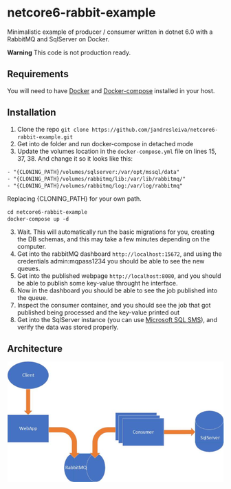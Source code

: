 # netcore6-rabbit-example
Minimalistic example of producer / consumer written in dotnet 6.0 with a RabbitMQ and SqlServer on Docker.

**Warning** This code is not production ready.

## Requirements
You will need to have [Docker](https://docs.docker.com/engine/install/) and [Docker-compose](https://docs.docker.com/compose/install/) installed in your host.

## Installation

1. Clone the repo `git clone https://github.com/jandresleiva/netcore6-rabbit-example.git`
2. Get into de folder and run docker-compose in detached mode
3. Update the volumes location in the `docker-compose.yml` file on lines 15, 37, 38. And change it so it looks like this:
```
- "{CLONING_PATH}/volumes/sqlserver:/var/opt/mssql/data"
- "{CLONING_PATH}/volumes/rabbitmq/lib:/var/lib/rabbitmq/"
- "{CLONING_PATH}/volumes/rabbitmq/log:/var/log/rabbitmq"
```
Replacing {CLONING_PATH} for your own path.

```
cd netcore6-rabbit-example
docker-compose up -d
```
3. Wait. This will automatically run the basic migrations for you, creating the DB schemas, and this may take a few minutes depending on the computer.
4. Get into the rabbitMQ dashboard `http://localhost:15672`, and using the credentials admin:mqpass1234 you should be able to see the new queues.
5. Get into the published webpage `http://localhost:8080`, and you should be able to publish some key-value throught he interface.
6. Now in the dashboard you should be able to see the job published into the queue.
7. Inspect the consumer container, and you should see the job that got published being processed and the key-value printed out
8. Get into the SqlServer instance (you can use [Microsoft SQL SMS](https://docs.microsoft.com/en-us/sql/ssms/download-sql-server-management-studio-ssms?view=sql-server-ver15)), and verify the data was stored properly.

## Architecture

<img src="Diagram.jpg" alt="Architecture Diagram"/>
